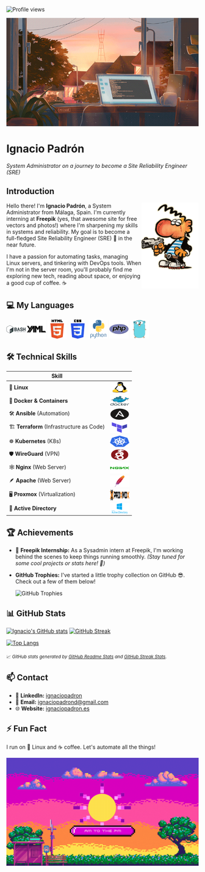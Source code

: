 
<img src="https://komarev.com/ghpvc/?username=ignaciopadron&style=flat-square&color=blue" alt="Profile views" /> <br>
<!-- Banner image -->
![GitHub Banner](images/ventana.gif)

# Ignacio Padrón
*System Administrator on a journey to become a Site Reliability Engineer (SRE)*

## Introduction
<img align="right" src="images/Maki.png" width="150" alt="Ignacio Padrón Avatar" />


Hello there! I'm **Ignacio Padrón**, a System Administrator from Málaga, Spain. I'm currently interning at **Freepik** (yes, that awesome site for free vectors and photos!) where I'm sharpening my skills in systems and reliability. My goal is to become a full-fledged Site Reliability Engineer (SRE) 🚀 in the near future.

I have a passion for automating tasks, managing Linux servers, and tinkering with DevOps tools. When I'm not in the server room, you'll probably find me exploring new tech, reading about space, or enjoying a good cup of coffee. ☕


## 💻 My Languages

<p align="left">
  <img src="images/bashimage.svg" alt="Bash" width="50" height="50" style="object-fit: contain;"/>
  <img src="images/YAMLimage.svg" alt="YAML" width="50" height="50" style="object-fit: contain;"/>
  <img src="images/HTML5_logo.png" alt="HTML" width="50" height="50" style="object-fit: contain;"/>
  <img src="images/CSS3_logo.svg" alt="CSS" width="50" height="50" style="object-fit: contain;"/>
  <img src="images/python-original-wordmark.svg" alt="Python" width="50"height="50" style="object-fit: contain;"/>
  <img src="images/phpimage.svg" alt="PHP" width="50" height="50" style="object-fit: contain;"/>
  <img src="images/golangimages.png" alt="Go" width="50" height="50" style="object-fit: contain;"/>
</p>


## 🛠️ Technical Skills

| Skill | |
|-------|--|
| 🐧 **Linux** | <img src="images/linux-original.svg" alt="Linux" width="50" height="30" style="vertical-align: middle;"/> |
| 🐳 **Docker & Containers** | <img src="images/docker-original-wordmark.svg" alt="Docker" width="50" height="30" style="vertical-align: middle;"/> |
| 🛠 **Ansible** (Automation) | <img src="images/ansible-plain.svg" alt="Ansible" width="50" height="30" style="vertical-align: middle;"/> |
| 🏗️ **Terraform** (Infrastructure as Code) | <img src="images/terraform-original.svg" alt="Terraform" width="50" height="30" style="vertical-align: middle;"/> |
| ☸️ **Kubernetes** (K8s) | <img src="images/kubernetesimage.svg" alt="Kubernetes" width="50" height="30" style="vertical-align: middle;"/> |
| 🛡️ **WireGuard** (VPN) | <img src="images/wireguard-logo-.png" alt="WireGuard" width="50" height="30" style="vertical-align: middle;"/> |
| 🕸️ **Nginx** (Web Server) | <img src="images/nginx-original.svg" alt="Nginx" width="50" height="30" style="vertical-align: middle;"/> |
| 🪶 **Apache** (Web Server) | <img src="images/apache.svg" alt="Apache" width="50" height="30" style="vertical-align: middle;"/> |
| 🖥️ **Proxmox** (Virtualization) | <img src="images/Proxmox.svg" alt="Proxmox" width="50" height="30" style="vertical-align: middle;"/> |
| 📂 **Active Directory** | <img src="images/Active-directory.png" alt="Active Directory" width="50" height="30" style="vertical-align: middle;"/> |




## 🏆 Achievements

- 🚀 **Freepik Internship:** As a Sysadmin intern at Freepik, I'm working behind the scenes to keep things running smoothly. *(Stay tuned for some cool projects or stats here! 🤫)*

- **GitHub Trophies:** I've started a little trophy collection on GitHub 😎. Check out a few of them below!

    ![GitHub Trophies](https://github-profile-trophy.vercel.app/?username=ignaciopadron&theme=gruvbox&no-bg=true&no-frame=true)



## 📊 GitHub Stats

<!-- GitHub Readme Stats (https://github.com/anuraghazra/github-readme-stats) and Streak Stats (https://github.com/DenverCoder1/github-readme-streak-stats) -->

[![Ignacio's GitHub stats](https://github-readme-stats.vercel.app/api?username=ignaciopadron&show_icons=true&theme=default&hide=issues&hide_border=true)](https://github.com/anuraghazra/github-readme-stats)
[![GitHub Streak](https://streak-stats.demolab.com?user=ignaciopadron&theme=default&hide_border=true)](https://github.com/DenverCoder1/github-readme-streak-stats)

[![Top Langs](https://github-readme-stats.vercel.app/api/top-langs/?username=ignaciopadron&layout=compact&theme=default&hide_border=true)](https://github.com/anuraghazra/github-readme-stats)

<sub>📈 _GitHub stats generated by [GitHub Readme Stats](https://github.com/anuraghazra/github-readme-stats) and [GitHub Streak Stats](https://github.com/DenverCoder1/github-readme-streak-stats)._</sub>


## 📫 Contact

- 💼 **LinkedIn:** [ignaciopadron](https://www.linkedin.com/in/ignaciopadron/)
- 📧 **Email:** [ignaciopadrond@gmail.com](mailto:ignaciopadrond@gmail.com)
- 🌐 **Website:** [ignaciopadron.es](https://ignaciopadron.es)

## ⚡ Fun Fact

I run on 🐧 Linux and ☕ coffee. Let's automate all the things!

![GitHub Banner](images/sol_rosa.gif)
